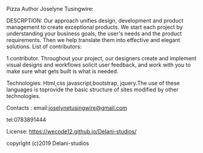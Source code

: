 Pizza
Author
Joselyne Tusingwire:

DESCRPTION:
Our approach unifies design, development and product management to create exceptional products. We start each project by understanding your business goals, the user's needs and the product requirements. Then we help translate them into effective and elegant solutions. List of contributors:

1.contributor.
Throughout your project, our designers create and implement visual designs and workflows solicit user feedback, and work with you to make sure what gets built is what is needed.

Technologies:
Html,css javascript,bootstrap, jquery.The use of these languages is toprovide the basic structure of sites modified by other technologies.

Contacts :
email:joselynetusingwire@gmail.com

tel:0783891444

License:
https://wecode12.github.io/Delani-studios/

copyright (c)2019 Delani-studios